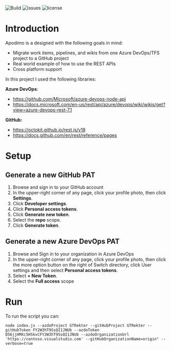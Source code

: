 ![Build](https://github.com/GTRekter/Apodimo/actions/workflows/analysis.yml/badge.svg)
![issues](https://img.shields.io/github/issues/GTRekter/Apodimo)
![license](https://img.shields.io/github/license/GTRekter/Apodimo)

# Introduction
Apodimo is a designed with the following goals in mind:
- Migrate work items, pipelines, and wikis from one Azure DevOps/TFS project to a GitHub project
- Real world example of how to use the REST APIs
- Cross platform support

In this project I used the following libraries:

**Azure DevOps**: 
- https://github.com/Microsoft/azure-devops-node-api
- https://docs.microsoft.com/en-us/rest/api/azure/devops/wiki/wikis/get?view=azure-devops-rest-7.1

**GitHub:** 
- https://octokit.github.io/rest.js/v18
- https://docs.github.com/en/rest/reference/pages

# Setup
## Generate a new GitHub PAT
1. Browse and sign in to your GitHub account
2. In the upper-right corner of any page, click your profile photo, then click **Settings**.
3. Click **Developer settings**.
4. Click **Personal access tokens**.
5. Click **Generate new token**.
6. Select the **repo** scope.
7. Click **Generate token**.

## Generate a new Azure DevOps PAT
1. Browse and Sign in to your organization in Azure DevOps
2. In the upper-right corner of any page, click your profile photo, then click the more option button on the right of Switch directory, click User settings and then select **Personal access tokens**.
3. Select **+ New Token**.
4. Select the **Full access** scope 

# Run
To run the script you can:
```
node index.js --azdoProject GTRekter --gitHubProject GTRekter --gitHubToken FY2W3hT9SsQI1JNUb --azdoToken D56jjHMXc5HSkvCFY2W3hT9SsQI1JNUb --azdoOrganizationUrl 'https://contoso.visualstudio.com' --gitHubOrganizationName=origin" --verbose=true
```
